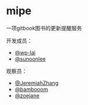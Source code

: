 # mipe
一项gitbook图书的更新提醒服务

开发成员：

+ [@wp-lai](https://github.com/wp-lai)
+ [@sunoonlee](https://github.com/sunoonlee)

观察员：

+ [@JeremiahZhang](https://github.com/JeremiahZhang)
+ [@bambooom](https://github.com/bambooom)
+ [@zoejane](https://github.com/zoejane)